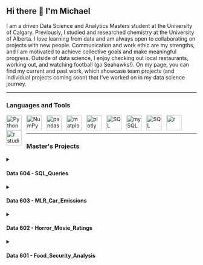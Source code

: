## Hi there 👋 I'm Michael

I am a driven Data Science and Analytics Masters student at the University of Calgary. Previously, I studied and researched chemistry at the University of Alberta. I love learning from data and am always open to collaborating on projects with new people. Communication and work ethic are my strengths, and I am motivated to achieve collective goals and make meaningful progress. Outside of data science, I enjoy checking out local restaurants, working out, and watching football (go Seahawks!). On my page, you can find my current and past work, which showcase team projects (and individual projects coming soon) that I've worked on in my data science journey. 

---

### Languages and Tools 

<img align="left" alt="Python" width="40px" style="padding-right:10px;" src="https://cdn.jsdelivr.net/gh/devicons/devicon@latest/icons/python/python-original.svg" />
<img align="left" alt="NumPy" width="40px" style="padding-right:10px;" src="https://cdn.jsdelivr.net/gh/devicons/devicon@latest/icons/numpy/numpy-original.svg" />
<img align="left" alt="pandas" width="40px" style="padding-right:10px;" src="https://cdn.jsdelivr.net/gh/devicons/devicon@latest/icons/pandas/pandas-original.svg" />
<img align="left" alt="matplotlib" width="40px" style="padding-right:10px;" src="https://cdn.jsdelivr.net/gh/devicons/devicon@latest/icons/matplotlib/matplotlib-original.svg" />
<img align="left" alt="plotly" width="40px" style="padding-right:10px;" src="https://cdn.jsdelivr.net/gh/devicons/devicon@latest/icons/plotly/plotly-original.svg" />
<img align="left" alt="SQL" width="40px" style="padding-right:10px;" src="https://cdn.jsdelivr.net/gh/devicons/devicon@latest/icons/azuresqldatabase/azuresqldatabase-original.svg" />
<img align="left" alt="mySQL" width="40px" style="padding-right:10px;" src="https://cdn.jsdelivr.net/gh/devicons/devicon@latest/icons/mysql/mysql-original.svg" />
<img align="left" alt="SQL Alchemy" width="40px" style="padding-right:10px;" src="https://cdn.jsdelivr.net/gh/devicons/devicon@latest/icons/sqlalchemy/sqlalchemy-original.svg" />
<img align="left" alt="r" width="40px" style="padding-right:10px;" src="https://cdn.jsdelivr.net/gh/devicons/devicon@latest/icons/r/r-original.svg" />
<img align="left" alt="r studio" width="40px" style="padding-right:10px;" src="https://cdn.jsdelivr.net/gh/devicons/devicon@latest/icons/rstudio/rstudio-original.svg" />
<br/>
<br/>

---

### Master's Projects


<details>
<summary><h4>Data 604 - SQL_Queries</h4></summary> 
The main focus of data 604 was utilizing SQl through mySQL and SQL Alchemy to effectively navigate and explore databases. My team and I looked into on Alberta air quality and what factors may be directly related to specific air quality levels seen in Alberta. We leveraged open source datasets from the Government of Alberta on factors including demographics, agriculture, greenhouse gas emissions, and life expectancy to create a database and find insights through SQL queries.
</details>

<details>
<summary><h4>Data 603 - MLR_Car_Emissions</h4></summary>
The two core learning objectives in data 603 were multiple linear regression and logistical regression. I learned how to utilize these two regression methods in R studio using R. My team and I conducted a project on car CO2 emissions, looking to model which components in cars determine their level of CO2 output. Within this project, we created a multiple linear regression model that could account for 99.81% of adjusted variance in car CO2 emissions, but the model did not pass assumption test on equal variance and normality. 
</details>

<details>
<summary><h4>Data 602 - Horror_Movie_Ratings</h4></summary>
 
</details>

<details>
<summary><h4>Data 601 - Food_Security_Analysis</h4></summary>
 
</details>
